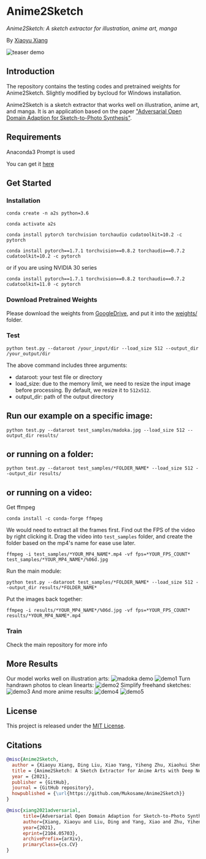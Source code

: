 # Anime2Sketch
*Anime2Sketch: A sketch extractor for illustration, anime art, manga*

By [Xiaoyu Xiang](https://engineering.purdue.edu/people/xiaoyu.xiang.1)

![teaser demo](demos/vinland_saga.gif)

## Introduction
The repository contains the testing codes and pretrained weights for Anime2Sketch. Slightly modified by bycloud for Windows installation.

Anime2Sketch is a sketch extractor that works well on illustration, anime art, and manga. It is an application based on the paper ["Adversarial Open Domain Adaption for Sketch-to-Photo Synthesis"](https://arxiv.org/abs/2104.05703).

## Requirements
Anaconda3 Prompt is used

You can get it [here](https://www.anaconda.com/products/individual)

## Get Started
### Installation 
```
conda create -n a2s python=3.6

conda activate a2s

conda install pytorch torchvision torchaudio cudatoolkit=10.2 -c pytorch

conda install pytorch==1.7.1 torchvision==0.8.2 torchaudio==0.7.2 cudatoolkit=10.2 -c pytorch
```
or if you are using NVIDIA 30 series
```
conda install pytorch==1.7.1 torchvision==0.8.2 torchaudio==0.7.2 cudatoolkit=11.0 -c pytorch
```

### Download Pretrained Weights
Please download the weights from [GoogleDrive](https://drive.google.com/drive/folders/1Srf-WYUixK0wiUddc9y3pNKHHno5PN6R?usp=sharing), and put it into the [weights/](weights/) folder.

### Test
```Shell
python test.py --dataroot /your_input/dir --load_size 512 --output_dir /your_output/dir
```
The above command includes three arguments:
- dataroot: your test file or directory
- load_size: due to the memory limit, we need to resize the input image before processing. By default, we resize it to `512x512`.
- output_dir: path of the output directory

## Run our example on a specific image:
```Shell
python test.py --dataroot test_samples/madoka.jpg --load_size 512 --output_dir results/
```
## or running on a folder:
```
python test.py --dataroot test_samples/*FOLDER_NAME* --load_size 512 --output_dir results/
```

## or running on a video:

Get ffmpeg
```
conda install -c conda-forge ffmpeg
```
We would need to extract all the frames first. Find out the FPS of the video by right clicking it. Drag the video into `test_samples` folder, and create the folder based on the mp4's name for ease use later.
```
ffmpeg -i test_samples/*YOUR_MP4_NAME*.mp4 -vf fps=*YOUR_FPS_COUNT* test_samples/*YOUR_MP4_NAME*/%06d.jpg
```
Run the main module:
```
python test.py --dataroot test_samples/*FOLDER_NAME* --load_size 512 --output_dir results/*FOLDER_NAME*
```
Put the images back together:
```
ffmpeg -i results/*YOUR_MP4_NAME*/%06d.jpg -vf fps=*YOUR_FPS_COUNT* results/*YOUR_MP4_NAME*.mp4
```

### Train
Check the main repository for more info

## More Results
Our model works well on illustration arts:
![madoka demo](demos/madoka_in_out.png)
![demo1](demos/demo1_in_out.png)
Turn handrawn photos to clean linearts:
![demo2](demos/demo2_in_out.png)
Simplify freehand sketches:
![demo3](demos/demo3_in_out.png)
And more anime results:
![demo4](demos/vinland_3.gif)
![demo5](demos/vinland_1.gif)


## License
This project is released under the [MIT License](LICENSE).

## Citations
```BibTex
@misc{Anime2Sketch,
  author = {Xiaoyu Xiang, Ding Liu, Xiao Yang, Yiheng Zhu, Xiaohui Shen},
  title = {Anime2Sketch: A Sketch Extractor for Anime Arts with Deep Networks},
  year = {2021},
  publisher = {GitHub},
  journal = {GitHub repository},
  howpublished = {\url{https://github.com/Mukosame/Anime2Sketch}}
}

@misc{xiang2021adversarial,
      title={Adversarial Open Domain Adaption for Sketch-to-Photo Synthesis}, 
      author={Xiang, Xiaoyu and Liu, Ding and Yang, Xiao and Zhu, Yiheng and Shen, Xiaohui and Allebach, Jan P},
      year={2021},
      eprint={2104.05703},
      archivePrefix={arXiv},
      primaryClass={cs.CV}
}
```
